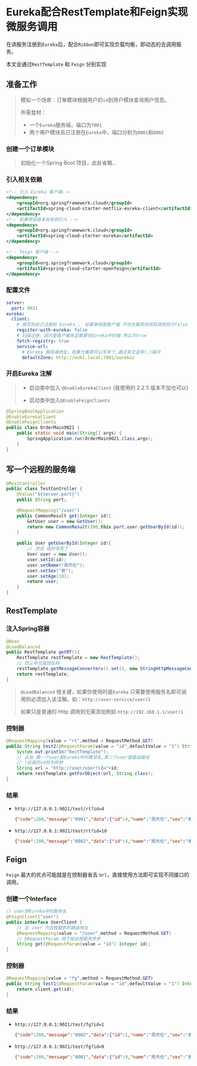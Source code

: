 # Eureka配合RestTemplate和Feign实现微服务调用

在讲服务注册到`Eureka`后，配合`Ribbon`即可实现负载均衡，即动态的去调用服务。

本文会通过`RestTemplate` 和 `Feign` 分别实现

## 准备工作

> 模拟一个场景：订单模块根据用户的`id`到用户模块查询用户信息。
>
> 所需食材：
>
> - 一个`Eureka`服务端，端口为`7001`
> - 两个用户模块且已注册在`Eureka`中，端口分别为`8001`和`8002`
>

### 创建一个订单模块 

> 初始化一个Spring Boot 项目，此处省略...

### 引入相关依赖

```xml
<!-- 引入 Eureka 客户端-->
<dependency>
    <groupId>org.springframework.cloud</groupId>
    <artifactId>spring-cloud-starter-netflix-eureka-client</artifactId>
</dependency>
<!-- 如果项目版本较老则引入 -->
<dependency>
    <groupId>org.springframework.cloud</groupId>
    <artifactId>spring-cloud-starter-eureka</artifactId>
</dependency>

<!-- feign 客户端 -->
<dependency>
    <groupId>org.springframework.cloud</groupId>
    <artifactId>spring-cloud-starter-openfeign</artifactId>
</dependency>
```



### 配置文件

```yaml
server:
  port: 9021
eureka:
  client:
    # 是否将自己注册到 Eureka ， 如果单纯是客户端 不存在被其他项目调用则为false
    register-with-eureka: false
    # 扫描注册，因为是客户端肯定需要在Eureka中扫描 所以为true
    fetch-registry: true
    service-url:
      # Eureka 服务端地址，如果为集群可以写多个,通过英文逗号(,)隔开
      defaultZone: http://euk1.local:7001/eureka/
```



### 开启Eureka 注解

> - 启动类中加入 `@EnableEurekaClient` (我使用的 2.2.5 版本不加也可以)
>
> - 启动类中加入`@EnableFeignClients`

```java
@SpringBootApplication
@EnableEurekaClient
@EnableFeignClients
public class OrderMain9021 {
    public static void main(String[] args) {
        SpringApplication.run(OrderMain9021.class,args);
    }
}
```



## 写一个远程的服务端

```java
@RestController
public class TestController {
    @Value("${server.port}")
    public String port;

    @RequestMapping("/user")
    public CommonResult get(Integer id){
        GetUser user = new GetUser();
        return new CommonResult(200,this.port,user.getUserById(id));
    }
    
    public User getUserById(Integer id){
        // 测试 临时写死了
        User user = new User();
        user.setId(id);
        user.setName("周杰伦");
        user.setSex("男");
        user.setAge(18);
        return user;
    }
}
```

## RestTemplate


### 注入Spring容器

```java
@Bean
@LoadBalanced
public RestTemplate getRT(){
    RestTemplate restTemplate = new RestTemplate();
    // 防止中文返回乱码
    restTemplate.getMessageConverters().set(1, new StringHttpMessageConverter(StandardCharsets.UTF_8));
    return restTemplate;
}
```

> `@LoadBalanced` 很关键，如果你使用的是`Eureka` 只需要使用服务名即可调用则必须加入该注解。如：`http://user-service/user/1`
>
> 如果只是普通的 Http 调用则无需添加例如 `http://192.168.1.1/user/1`

### 控制器

```java
@RequestMapping(value = "rt",method = RequestMethod.GET)
public String test2(@RequestParam(value = "id",defaultValue = "1") String id){
    System.out.println("RestTemplate");
    // 此处 第一个user是Eureka中的模块名,第二个user是路由路径
    // ?后面的id则为传参
    String url = "http://user/user?id="+id;
    return restTemplate.getForObject(url, String.class);
}
```



### 结果

- `http://127.0.0.1:9021/test/rt?id=4`

  ```json
  {"code":200,"message":"8001","data":{"id":4,"name":"周杰伦","sex":"男","age":18}}
  ```

- `http://127.0.0.1:9021/test/rt?id=10`

  ```json
  {"code":200,"message":"8002","data":{"id":4,"name":"周杰伦","sex":"男","age":18}}
  ```

  

## Feign

`Feign` 最大的优点可能就是在控制器省去 `Url`，直接使用方法即可实现不同接口的调用。

### 创建一个Interface

```java
// user即Eureka中的服务名
@FeignClient("user")
public interface UserClient {
    // 此 user 为远程服务的路由地址
    @RequestMapping(value = "/user",method = RequestMethod.GET)
    // @RequestParam 用于给远程服务传参
    String get(@RequestParam(value = "id") Integer id);
}
```



### 控制器

```java
@RequestMapping(value = "fg",method = RequestMethod.GET)
public String test1(@RequestParam(value = "id",defaultValue = "1") Integer id){
    return client.get(id);
}
```



### 结果

- `http://127.0.0.1:9021/test/fg?id=1`

  ```json
  {"code":200,"message":"8002","data":{"id":1,"name":"周杰伦","sex":"男","age":18}}
  ```

- `http://127.0.0.1:9021/test/fg?id=9`

  ```json
  {"code":200,"message":"8001","data":{"id":9,"name":"周杰伦","sex":"男","age":18}}
  ```